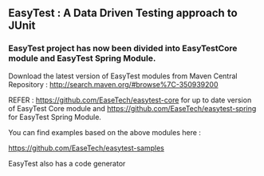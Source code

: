 EasyTest : A Data Driven Testing approach to JUnit
------------------------------------------------------------------------------------------------------
### EasyTest project has now been divided into EasyTestCore module and EasyTest Spring Module.

Download the latest version of EasyTest modules from Maven Central Repository : http://search.maven.org/#browse%7C-350939200

REFER : https://github.com/EaseTech/easytest-core for up to date version of EasyTest Core module and
https://github.com/EaseTech/easytest-spring for EasyTest Spring Module.

You can find examples based on the above modules here : 

https://github.com/EaseTech/easytest-samples

EasyTest also has a code generator



